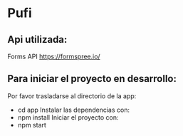 # Pufi

## Api utilizada:

Forms API 
https://formspree.io/

## Para iniciar el proyecto en desarrollo:

Por favor trasladarse al directorio de la app:
- cd app
Instalar las dependencias con:
- npm install
Iniciar el proyecto con:
- npm start
